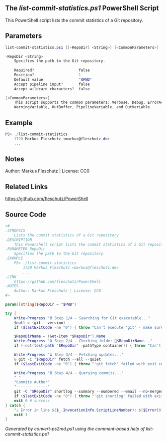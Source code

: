 ## The *list-commit-statistics.ps1* PowerShell Script

This PowerShell script lists the commit statistics of a Git repository.

## Parameters
```powershell
list-commit-statistics.ps1 [[-RepoDir] <String>] [<CommonParameters>]

-RepoDir <String>
    Specifies the path to the Git repository.
    
    Required?                    false
    Position?                    1
    Default value                "$PWD"
    Accept pipeline input?       false
    Accept wildcard characters?  false

[<CommonParameters>]
    This script supports the common parameters: Verbose, Debug, ErrorAction, ErrorVariable, WarningAction, 
    WarningVariable, OutBuffer, PipelineVariable, and OutVariable.
```

## Example
```powershell
PS> ./list-commit-statistics
    1720 Markus Fleschutz <markus@fleschutz.de>
    ...

```

## Notes
Author: Markus Fleschutz | License: CC0

## Related Links
https://github.com/fleschutz/PowerShell

## Source Code
```powershell
<#
.SYNOPSIS
	Lists the commit statistics of a Git repository
.DESCRIPTION
	This PowerShell script lists the commit statistics of a Git repository.
.PARAMETER RepoDir
	Specifies the path to the Git repository.
.EXAMPLE
	PS> ./list-commit-statistics
	    1720 Markus Fleschutz <markus@fleschutz.de>
	    ...
.LINK
	https://github.com/fleschutz/PowerShell
.NOTES
	Author: Markus Fleschutz | License: CC0
#>

param([string]$RepoDir = "$PWD")

try {
	Write-Progress "⏳ Step 1/4 - Searching for Git executable..."
	$null = (git --version)
	if ($lastExitCode -ne "0") { throw "Can't execute 'git' - make sure Git is installed and available" }

	$RepoDirName = (Get-Item "$RepoDir").Name
	Write-Progress "⏳ Step 2/4 - Checking folder 📂$RepoDirName..."
	if (-not(test-path "$RepoDir" -pathType container)) { throw "Can't access directory: $RepoDir" }

	Write-Progress "⏳ Step 3/4 - Fetching updates..."
	& git -C "$RepoDir" fetch --all --quiet
	if ($lastExitCode -ne "0") { throw "'git fetch' failed with exit code $lastExitCode" }

	Write-Progress "⏳ Step 4/4 - Querying commits..."
	" "
	"Commits Author"
	"------- ------"
	git -C "$RepoDir" shortlog --summary --numbered --email --no-merges
	if ($lastExitCode -ne "0") { throw "'git shortlog' failed with exit code $lastExitCode" }
	exit 0 # success
} catch {
	"⚠️ Error in line $($_.InvocationInfo.ScriptLineNumber): $($Error[0])"
	exit 1
}
```

*Generated by convert-ps2md.ps1 using the comment-based help of list-commit-statistics.ps1*
